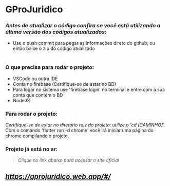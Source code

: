 # GProJuridico

### _Antes de atualizar o código confira se você está utilizando a última versão dos códigos atualizados:_<br>
- Use o push commit para pegar as informações direto do github, ou então baixe o zip do código atualizado<br><br>

### O que precisa para rodar o projeto:<br>
- VSCode ou outra IDE<br>
- Conta no firebase (Certifique-se de estar no BD)<br>
- Para logar no sistema use 'firebase login' no terminal e entre com a sua conta que contém o BD<br>
- NodeJS<br>

### Para rodar o projeto:<br>
_Certifique-se de estar no diretório raiz do projeto: utilize o 'cd [CAMINHO]'._<br>
Com o comando 'flutter run -d chrome' você irá iniciar uma página do chrome compilando o projeto.<br>

### Projeto já está no ar:<br>
> _Clique no link abaixo para acessar o site oficial_ <br>

## _https://gprojuridico.web.app/#/_
